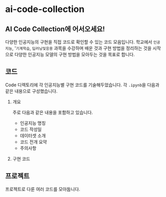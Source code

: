 # ai-code-collection


## AI Code Collection에 어서오세요!

다양한 인공지능의 구현을 직접 코드로 확인할 수 있는 코드 모음입니다. 학교에서 `인공지능`, '`기계학습`, `딥러닝및응용` 과목을 수강하며 배운 것과 구현 방법을 정리하는 것을 시작으로 다양한 인공지능 모델의 구현 방법을 모아두는 것을 목표로 합니다.

## 코드

Code 디렉토리에 각 인공지능별 구현 코드를 기술해두었습니다. 각 `.ipynb`을 다음과 같은 내용으로 구성했습니다.

1. 개요

    주로 다음과 같은 내용을 포함하고 있습니다.

    - 인공지능 명칭
    - 코드 작성일
    - 데이터셋 소개
    - 코드 전개 요약
    - 주의사항

2. 구현 코드

## 프로젝트

프로젝트로 다룬 여러 코드를 모아둡니다.